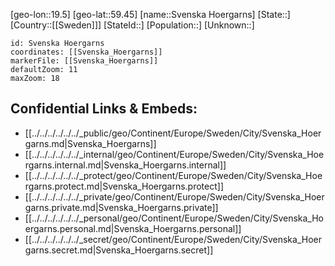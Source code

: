﻿---
location: [59.45,19.5]
mapzoom: [7,12] 
mapmarker: city 
type: City
tags:
- geo/City


SpocWebEntityId: 34691
isDeleted: false
confidential: public

---
[geo-lon::19.5]
[geo-lat::59.45]
[name::Svenska Hoergarns]
[State::]
[Country::[[Sweden]]]
[StateId::]
[Population::]
[Unknown::]


```leaflet
id: Svenska Hoergarns
coordinates: [[Svenska_Hoergarns]]
markerFile: [[Svenska_Hoergarns]]
defaultZoom: 11 
maxZoom: 18
```


## Confidential Links & Embeds: 
- [[../../../../../../_public/geo/Continent/Europe/Sweden/City/Svenska_Hoergarns.md|Svenska_Hoergarns]] 
- [[../../../../../../_internal/geo/Continent/Europe/Sweden/City/Svenska_Hoergarns.internal.md|Svenska_Hoergarns.internal]] 
- [[../../../../../../_protect/geo/Continent/Europe/Sweden/City/Svenska_Hoergarns.protect.md|Svenska_Hoergarns.protect]] 
- [[../../../../../../_private/geo/Continent/Europe/Sweden/City/Svenska_Hoergarns.private.md|Svenska_Hoergarns.private]] 
- [[../../../../../../_personal/geo/Continent/Europe/Sweden/City/Svenska_Hoergarns.personal.md|Svenska_Hoergarns.personal]] 
- [[../../../../../../_secret/geo/Continent/Europe/Sweden/City/Svenska_Hoergarns.secret.md|Svenska_Hoergarns.secret]] 

